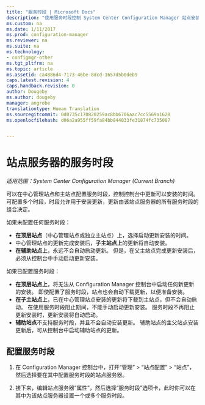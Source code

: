 ```yaml
---
title: "服务时段 | Microsoft Docs"
description: "使用服务时段控制 System Center Configuration Manager 站点安装更新的时间。"
ms.custom: na
ms.date: 1/11/2017
ms.prod: configuration-manager
ms.reviewer: na
ms.suite: na
ms.technology:
- configmgr-other
ms.tgt_pltfrm: na
ms.topic: article
ms.assetid: ca4886d4-7173-46be-8dcd-1657d5b0deb9
caps.latest.revision: 4
caps.handback.revision: 0
author: Dougeby
ms.author: dougeby
manager: angrobe
translationtype: Human Translation
ms.sourcegitcommit: 0d0735c170820259ac8bb6706aac7cc5569a1628
ms.openlocfilehash: d06a2a955ff59fa84bb844033fe31874fc735087


---
```

#  <a name="service-windows-for-site-servers"></a>站点服务器的服务时段

*适用范围：System Center Configuration Manager (Current Branch)*

可以在中心管理站点和主站点配置服务时段，控制控制台中更新可以安装的时间。  可配置多个时段，时段允许用于安装更新，更新由该站点服务器的所有服务时段的组合决定。

如果未配置任何服务时段：
- **在顶层站点**（中心管理站点或独立主站点）上，选择启动更新安装的时间。
- 中心管理站点的更新完成安装后，**子主站点上**的更新将自动安装。
- **在辅助站点上**，永远不会自动启动更新。 但是，在父主站点完成更新安装后，必须从控制台中手动启动更新安装。

如果已配置服务时段：
- **在顶层站点上**，将无法从 Configuration Manager 控制台中启动任何新更新的安装。 即使配置了服务时段，站点也会自动下载更新，以便准备安装。  
- **在子主站点上**，已在中心管理站点安装的更新将下载到主站点，但不会自动启动。 在使用服务时段阻止期间，不能手动启动更新安装。 服务时段不再阻止更新安装时，更新安装将自动启动。
- **辅助站点**不支持服务时段，并且不会自动安装更新。 辅助站点的主父站点安装更新后，可从控制台中启动辅助站点的更新。

## <a name="to-configure-a-service-window"></a>配置服务时段

1.  在 Configuration Manager 控制台中，打开“管理” > “站点配置” > “站点”，然后选择要在其中配置服务时段的站点服务器。  

2.  接下来，编辑站点服务器“属性”，然后选择“服务时段”选项卡，此时你可以在其中为该站点服务器设置一个或多个服务时段。  



<!--HONumber=Jan17_HO2-->


